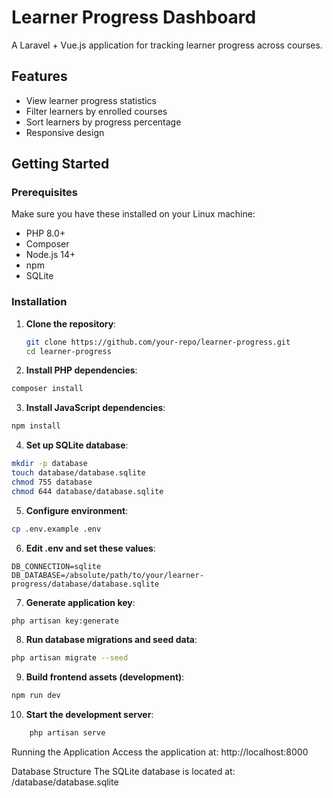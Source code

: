# Learner Progress Dashboard

A Laravel + Vue.js application for tracking learner progress across courses.

## Features

- View learner progress statistics
- Filter learners by enrolled courses
- Sort learners by progress percentage
- Responsive design

## Getting Started

### Prerequisites

Make sure you have these installed on your Linux machine:

- PHP 8.0+
- Composer
- Node.js 14+
- npm
- SQLite

### Installation

1. **Clone the repository**:
   ```bash
   git clone https://github.com/your-repo/learner-progress.git
   cd learner-progress
   ```


2. **Install PHP dependencies**:
```bash
composer install
```

3. **Install JavaScript dependencies**:
```bash
npm install
```


4. **Set up SQLite database**:
```bash
mkdir -p database
touch database/database.sqlite
chmod 755 database
chmod 644 database/database.sqlite
```

5. **Configure environment**:
```bash
cp .env.example .env
```

6. **Edit .env and set these values**:
```.env
DB_CONNECTION=sqlite
DB_DATABASE=/absolute/path/to/your/learner-progress/database/database.sqlite
```

7. **Generate application key**:
```bash
php artisan key:generate
```

8. **Run database migrations and seed data**:
```bash
php artisan migrate --seed
```

9. **Build frontend assets (development)**:
```bash
npm run dev
```

10. **Start the development server**:
```bash
    php artisan serve
```

Running the Application
Access the application at:
http://localhost:8000

Database Structure
The SQLite database is located at:
/database/database.sqlite